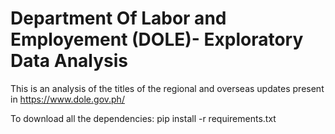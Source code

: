 # Department Of Labor and Employement (DOLE)- Exploratory Data Analysis

This is an analysis of the titles of the regional and overseas updates present in https://www.dole.gov.ph/

To download all the dependencies:
pip install -r requirements.txt
